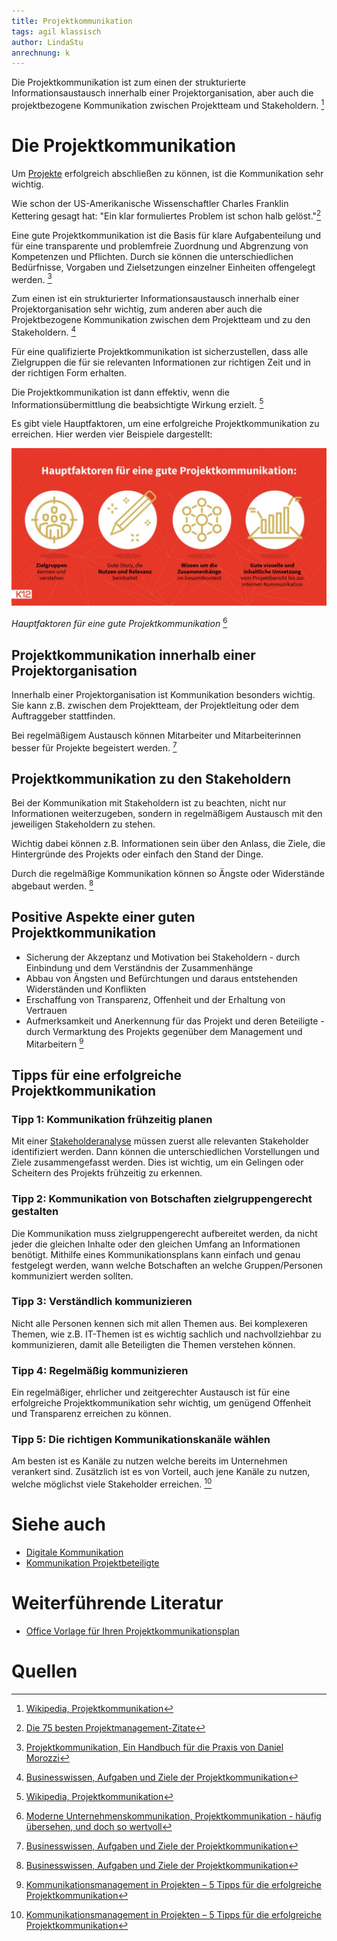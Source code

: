 ```yaml
---
title: Projektkommunikation
tags: agil klassisch
author: LindaStu
anrechnung: k
---
```


Die Projektkommunikation ist zum einen der strukturierte Informationsaustausch innerhalb einer Projektorganisation, aber auch die projektbezogene Kommunikation zwischen Projektteam und Stakeholdern. [^1]


# Die Projektkommunikation 

Um [Projekte](https://managingprojectssuccessfully.github.io/kb/Projekt.html) erfolgreich abschließen zu können, ist die Kommunikation sehr wichtig.

Wie schon der US-Amerikanische Wissenschaftler Charles Franklin Kettering gesagt hat: "Ein klar formuliertes Problem ist schon halb gelöst."[^6]

Eine gute Projektkommunikation ist die Basis für klare Aufgabenteilung und für eine transparente und problemfreie Zuordnung und Abgrenzung von Kompetenzen und Pflichten. Durch sie können die unterschiedlichen Bedürfnisse, Vorgaben und Zielsetzungen einzelner Einheiten offengelegt werden. [^2]

Zum einen ist ein strukturierter Informationsaustausch innerhalb einer Projektorganisation sehr wichtig, zum anderen aber auch die Projektbezogene Kommunikation zwischen dem Projektteam und zu den Stakeholdern. [^3]

Für eine qualifizierte Projektkommunikation ist sicherzustellen, dass alle Zielgruppen die für sie relevanten Informationen zur richtigen Zeit und in der richtigen Form erhalten. 

Die Projektkommunikation ist dann effektiv, wenn die Informationsübermittlung die beabsichtigte Wirkung erzielt. [^1]

Es gibt viele Hauptfaktoren, um eine erfolgreiche Projektkommunikation zu erreichen. Hier werden vier Beispiele dargestellt:

![Hauptfaktoren für eine gute Projektkommunikation](https://github.com/LindaStu/ManagingProjectsSuccessfully.github.io/blob/main/kb/Projektkommunikation/K12_Schaubild_Projektkommunikation-1024x512.jpg)

*Hauptfaktoren für eine gute Projektkommunikation* [^4]


## Projektkommunikation innerhalb einer Projektorganisation

Innerhalb einer Projektorganisation ist Kommunikation besonders wichtig. Sie kann z.B. zwischen dem Projektteam, der Projektleitung oder dem Auftraggeber stattfinden.

Bei regelmäßigem Austausch können Mitarbeiter und Mitarbeiterinnen besser für Projekte begeistert werden. [^3]

## Projektkommunikation zu den Stakeholdern

Bei der Kommunikation mit Stakeholdern ist zu beachten, nicht nur Informationen weiterzugeben, sondern in regelmäßigem Austausch mit den jeweiligen Stakeholdern zu stehen. 

Wichtig dabei können z.B. Informationen sein über den Anlass, die Ziele, die Hintergründe des Projekts oder einfach den Stand der Dinge. 

Durch die regelmäßige Kommunikation können so Ängste oder Widerstände abgebaut werden. [^3]

## Positive Aspekte einer guten Projektkommunikation

* Sicherung der Akzeptanz und Motivation bei Stakeholdern - durch Einbindung und dem Verständnis der Zusammenhänge
* Abbau von Ängsten und Befürchtungen und daraus entstehenden Widerständen und Konflikten
* Erschaffung von Transparenz, Offenheit und der Erhaltung von Vertrauen
* Aufmerksamkeit und Anerkennung für das Projekt und deren Beteiligte - durch Vermarktung des Projekts gegenüber dem Management und Mitarbeitern [^5]

## Tipps für eine erfolgreiche Projektkommunikation 

### Tipp 1: Kommunikation frühzeitig planen

Mit einer [Stakeholderanalyse](https://managingprojectssuccessfully.github.io/kb/Stakeholderanalyse.html) müssen zuerst alle relevanten Stakeholder identifiziert werden. Dann können die unterschiedlichen Vorstellungen und Ziele zusammengefasst werden. Dies ist wichtig, um ein Gelingen oder Scheitern des Projekts frühzeitig zu erkennen. 

### Tipp 2: Kommunikation von Botschaften zielgruppengerecht gestalten

Die Kommunikation muss zielgruppengerecht aufbereitet werden, da nicht jeder die gleichen Inhalte oder den gleichen Umfang an Informationen benötigt. 
Mithilfe eines Kommunikationsplans kann einfach und genau festgelegt werden, wann welche Botschaften an welche Gruppen/Personen kommuniziert werden sollten.

### Tipp 3: Verständlich kommunizieren

Nicht alle Personen kennen sich mit allen Themen aus. Bei komplexeren Themen, wie z.B. IT-Themen ist es wichtig sachlich und nachvollziehbar zu kommunizieren, damit alle Beteiligten die Themen verstehen können. 

### Tipp 4: Regelmäßig kommunizieren

Ein regelmäßiger, ehrlicher und zeitgerechter Austausch ist für eine erfolgreiche Projektkommunikation sehr wichtig, um genügend Offenheit und Transparenz erreichen zu können.

### Tipp 5: Die richtigen Kommunikationskanäle wählen

Am besten ist es Kanäle zu nutzen welche bereits im Unternehmen verankert sind. Zusätzlich ist es von Vorteil, auch jene Kanäle zu nutzen, welche möglichst viele Stakeholder erreichen. [^5]

# Siehe auch

* [Digitale Kommunikation](https://managingprojectssuccessfully.github.io/kb/Digitale_Kommunikation.html)
* [Kommunikation Projektbeteiligte](https://managingprojectssuccessfully.github.io/kb/Kommunikation_Projektbeteiligte.html)

# Weiterführende Literatur

* [Office Vorlage für Ihren Projektkommunikationsplan](https://templates.office.com/de-de/projektkommunikationsplan-tm03992044)

# Quellen

[^1]: [Wikipedia, Projektkommunikation](https://de.wikipedia.org/wiki/Projektkommunikation)
[^2]: [Projektkommunikation, Ein Handbuch für die Praxis von Daniel Morozzi](http://www.ciando.com/img/books/extract/372813841X_lp.pdf)
[^3]: [Businesswissen, Aufgaben und Ziele der Projektkommunikation](https://www.business-wissen.de/hb/aufgaben-und-ziele-der-projektkommunikation/)
[^4]: [Moderne Unternehmenskommunikation, Projektkommunikation - häufig übersehen, und doch so wertvoll](https://www.moderne-unternehmenskommunikation.de/uncategorized/projektkommunikation-haeufig-uebersehen-und-doch-so-wertvoll/)
[^5]: [Kommunikationsmanagement in Projekten – 5 Tipps für die erfolgreiche Projektkommunikation](https://www.gotscharek-company.com/blog-1/153-kommunikationsmanagement-in-projekten-5-tipps-fuer-die-erfolgreiche-projektkommunikation)
[^6]: [Die 75 besten Projektmanagement-Zitate](https://projekte-leicht-gemacht.de/blog/lesestoff/die-75-besten-projektmanagement-zitate/)
